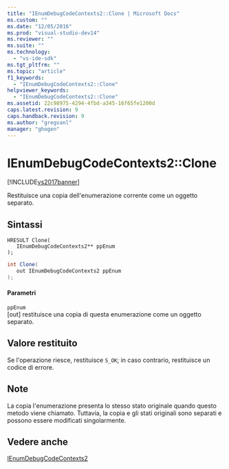 ```yaml
---
title: "IEnumDebugCodeContexts2::Clone | Microsoft Docs"
ms.custom: ""
ms.date: "12/05/2016"
ms.prod: "visual-studio-dev14"
ms.reviewer: ""
ms.suite: ""
ms.technology: 
  - "vs-ide-sdk"
ms.tgt_pltfrm: ""
ms.topic: "article"
f1_keywords: 
  - "IEnumDebugCodeContexts2::Clone"
helpviewer_keywords: 
  - "IEnumDebugCodeContexts2::Clone"
ms.assetid: 22c98975-4294-4fbd-a345-16f65fe1200d
caps.latest.revision: 9
caps.handback.revision: 9
ms.author: "gregvanl"
manager: "ghogen"
---
```

# IEnumDebugCodeContexts2::Clone
[!INCLUDE[vs2017banner](../../../code-quality/includes/vs2017banner.md)]

Restituisce una copia dell'enumerazione corrente come un oggetto separato.  
  
## Sintassi  
  
```cpp#  
HRESULT Clone(  
   IEnumDebugCodeContexts2** ppEnum  
);  
```  
  
```c#  
int Clone(  
   out IEnumDebugCodeContexts2 ppEnum  
);  
```  
  
#### Parametri  
 `ppEnum`  
 \[out\]  restituisce una copia di questa enumerazione come un oggetto separato.  
  
## Valore restituito  
 Se l'operazione riesce, restituisce `S_OK`; in caso contrario, restituisce un codice di errore.  
  
## Note  
 La copia l'enumerazione presenta lo stesso stato originale quando questo metodo viene chiamato.  Tuttavia, la copia e gli stati originali sono separati e possono essere modificati singolarmente.  
  
## Vedere anche  
 [IEnumDebugCodeContexts2](../../../extensibility/debugger/reference/ienumdebugcodecontexts2.md)